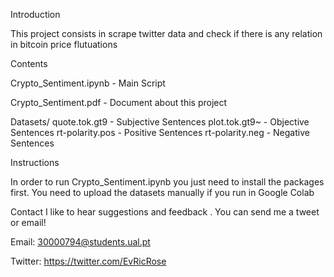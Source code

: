 Introduction

This project consists in scrape twitter data and check if there is any relation in bitcoin price flutuations




Contents 

Crypto_Sentiment.ipynb - Main Script

Crypto_Sentiment.pdf - Document about this project

Datasets/
        quote.tok.gt9 - Subjective Sentences
				plot.tok.gt9~ - Objective Sentences
				rt-polarity.pos - Positive Sentences
				rt-polarity.neg - Negative Sentences
        
        



Instructions

In order to run Crypto_Sentiment.ipynb you just need to install the packages first.
You need to upload the datasets manually if you run in Google Colab


Contact
I like to hear suggestions and feedback . You can send me a tweet or email!

Email:
30000794@students.ual.pt

Twitter:
https://twitter.com/EvRicRose



